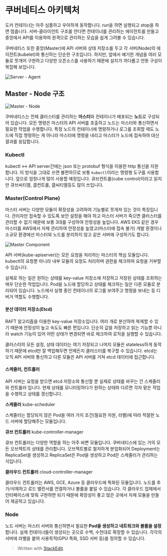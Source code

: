 # 쿠버네티스 아키텍처

도커 컨테이너는 아주 심플하고 우아하게 동작합니다. run을 하면 실행되고 stop을 하면 멈춥니다. 서버-클라이언트 구조를 안다면 컨테이너를 관리하는 에이전트를 만들고 중앙에서 API를 이용하여 원격으로 관리하는 모습을 쉽게 그려볼 수 있습니다.

쿠버네티스 또한 중앙(Master)에 API 서버와 상태 저장소를 두고 각 서버(Node)의 에이전트(kubelet)와 통신하는 단순한 구조입니다. 하지만, 앞에서 얘기한 개념을 여러 모듈로 쪼개어 구현하고 다양한 오픈소스를 사용하기 때문에 설치가 까다롭고 언뜻 구성이 복잡해 보입니다.

![Server - Agent](https://subicura.com/assets/article_images/2019-05-19-kubernetes-basic-1/server-agent.png)

## Master - Node 구조

![Master - Node](https://subicura.com/assets/article_images/2019-05-19-kubernetes-basic-1/master-node.png)

쿠버네티스는 전체 클러스터를 관리하는  **마스터**와 컨테이너가 배포되는  **노드**로 구성되어 있습니다. 모든 명령은 마스터의 API 서버를 호출하고 노드는 마스터와 통신하면서 필요한 작업을 수행합니다. 특정 노드의 컨테이너에 명령하거나 로그를 조회할 때도 노드에 직접 명령하는 게 아니라 마스터에 명령을 내리고 마스터가 노드에 접속하여 대신 결과를 응답합니다.

### Kubectl

kubectl <-> API server간에는 json 또는 protobuf 형식을 이용한 http 통신을 지원합니다. 이 방식을 그대로 쓰면 불편하므로 보통  `kubectl`이라는 명령행 도구를 사용합니다. 앞으로 엄청나게 많이 사용할 예정입니다. 큐브컨트롤(cube control)이라고 읽지만 큐브씨티엘, 쿱컨트롤, 쿱씨티엘등도 많이 쓰입니다.

### Master(Control Plane)

마스터 서버는 다양한 모듈이 확장성을 고려하여 기능별로 쪼개져 있는 것이 특징입니다. 관리자만 접속할 수 있도록 보안 설정을 해야 하고 마스터 서버가 죽으면 클러스터를 관리할 수 없기 때문에 보통 3대를 구성하여 안정성을 높입니다. AWS EKS 같은 경우 마스터를 AWS에서 자체 관리하여 안정성을 높였고(마스터에 접속 불가) 개발 환경이나 소규모 환경에선 마스터와 노드를 분리하지 않고 같은 서버에 구성하기도 합니다.

![Master Component](https://subicura.com/assets/article_images/2019-05-19-kubernetes-basic-1/kubernetes-master.png)

API 서버(kube-apiserver)는 모든 요청을 처리하는 마스터의 핵심 모듈입니다. kubectl의 요청뿐 아니라 내부 모듈의 요청도 처리하며 권한을 체크하여 요청을 거부할 수 있습니다. 

실제로 하는 일은 원하는 상태를 key-value 저장소에 저장하고 저장된 상태를 조회하는 매우 단순한 작업입니다. Pod을 노드에 할당하고 상태를 체크하는 일은 다른 모듈로 분리되어 있습니다. 노드에서 실행 중인 컨테이너의 로그를 보여주고 명령을 보내는 등 디버거 역할도 수행합니다.

#### 분산 데이터 저장소(Etcd)

RAFT 알고리즘을 이용한 key-value 저장소입니다. 여러 개로 분산하여 복제할 수 있기 때문에 안정성이 높고 속도도 빠른 편입니다. 단순히 값을 저장하고 읽는 기능뿐 아니라 watch 기능이 있어 어떤 상태가 변경되면 바로 체크하여 로직을 실행할 수 있습니다.

클러스터의 모든 설정, 상태 데이터는 여기 저장되고 나머지 모듈은 stateless하게 동작하기 때문에 etcd만 잘 백업해두면 언제든지 클러스터를 복구할 수 있습니다. etcd는 오직 API 서버와 통신하고 다른 모듈은 API 서버를 거쳐 etcd 데이터에 접근합니다.

#### [](https://subicura.com/2019/05/19/kubernetes-basic-1.html#%EC%8A%A4%EC%BC%80%EC%A4%84%EB%9F%AC-%EC%BB%A8%ED%8A%B8%EB%A1%A4%EB%9F%AC)스케줄러, 컨트롤러

API 서버는 요청을 받으면 etcd 저장소와 통신할 뿐 실제로 상태를 바꾸는 건 스케줄러와 컨트롤러 입니다. 현재 상태를 모니터링하다가 원하는 상태와 다르면 각자 맡은 작업을 수행하고 상태를 갱신합니다.

**스케줄러**  kube-scheduler

스케줄러는 할당되지 않은 Pod을 여러 가지 조건(필요한 자원, 라벨)에 따라 적절한 노드 서버에 할당해주는 모듈입니다.

**큐브 컨트롤러**  kube-controller-manager

큐브 컨트롤러는 다양한 역할을 하는 아주 바쁜 모듈입니다. 쿠버네티스에 있는 거의 모든 오브젝트의 상태를 관리합니다. 오브젝트별로 철저하게 분업화되어 Deployment는 ReplicaSet을 생성하고 ReplicaSet은 Pod을 생성하고 Pod은 스케줄러가 관리하는 식입니다.

**클라우드 컨트롤러**  cloud-controller-manager

클라우드 컨트롤러는 AWS, GCE, Azure 등 클라우드에 특화된 모듈입니다. 노드를 추가/삭제하고 로드 밸런서를 연결하거나 볼륨을 붙일 수 있습니다. 각 클라우드 업체에서 인터페이스에 맞춰 구현하면 되기 때문에 확장성이 좋고 많은 곳에서 자체 모듈을 만들어 제공하고 있습니다.


### Node

노드 서버는 마스터 서버와 통신하면서 필요한 **Pod을 생성하고 네트워크와 볼륨을 설정**합니다. 실제 컨테이너들이 생성되는 곳으로 수백, 수천대로 확장할 수 있습니다. 각각의 서버에 라벨을 붙여 사용목적(GPU 특화, SSD 서버 등)을 정의할 수 있습니다.






> Written with [StackEdit](https://stackedit.io/).
<!--stackedit_data:
eyJoaXN0b3J5IjpbLTE2NjE1ODMwNzMsNjgwMzIyNDI3LDE1ND
Y0MDc5NDIsLTEwMzYxNDEwODVdfQ==
-->
